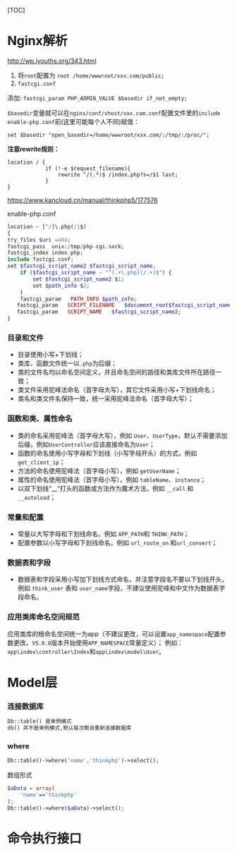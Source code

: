 [TOC]



# Nginx解析

http://wp.iyouths.org/343.html

1. 将`root`配置为 `root /home/wwwroot/xxx.com/public;`
2. `fastcgi.conf`

添加: `fastcgi_param PHP_ADMIN_VALUE $basedir if_not_empty;`

`$basedir`变量就可以在`nginx/conf/vhost/xxx.com.conf`配置文件里的`include enable-php.conf`前(这里可能每个人不同)赋值：

`set $basedir "open_basedir=/home/wwwroot/xxx.com/:/tmp/:/proc/";`

**注意rewrite规则：**

```shell
location / {
            if (!-e $request_filename){
                rewrite ^/(.*)$ /index.php?s=/$1 last;
            }
}
```



https://www.kancloud.cn/manual/thinkphp5/177576

enable-php.conf

```php
location ~ [^/]\.php(/|$)
{
try_files $uri =404;
fastcgi_pass  unix:/tmp/php-cgi.sock;
fastcgi_index index.php;
include fastcgi.conf;
set $fastcgi_script_name2 $fastcgi_script_name;
    if ($fastcgi_script_name ~ "^(.+\.php)(/.+)$") {
        set $fastcgi_script_name2 $1;
        set $path_info $2;
    }
    fastcgi_param   PATH_INFO $path_info;
   fastcgi_param   SCRIPT_FILENAME   $document_root$fastcgi_script_name2;
   fastcgi_param   SCRIPT_NAME   $fastcgi_script_name2;
}
```



### 目录和文件

- 目录使用小写+下划线；
- 类库、函数文件统一以`.php`为后缀；
- 类的文件名均以命名空间定义，并且命名空间的路径和类库文件所在路径一致；
- 类文件采用驼峰法命名（首字母大写），其它文件采用小写+下划线命名；
- 类名和类文件名保持一致，统一采用驼峰法命名（首字母大写）；

### 函数和类、属性命名

- 类的命名采用驼峰法（首字母大写），例如 `User`、`UserType`，默认不需要添加后缀，例如`UserController`应该直接命名为`User`；
- 函数的命名使用小写字母和下划线（小写字母开头）的方式，例如 `get_client_ip`；
- 方法的命名使用驼峰法（首字母小写），例如 `getUserName`；
- 属性的命名使用驼峰法（首字母小写），例如 `tableName`、`instance`；
- 以双下划线“__”打头的函数或方法作为魔术方法，例如 `__call` 和 `__autoload`；

### 常量和配置

- 常量以大写字母和下划线命名，例如 `APP_PATH`和 `THINK_PATH`；
- 配置参数以小写字母和下划线命名，例如 `url_route_on` 和`url_convert`；

### 数据表和字段

- 数据表和字段采用小写加下划线方式命名，并注意字段名不要以下划线开头，例如 `think_user` 表和 `user_name`字段，不建议使用驼峰和中文作为数据表字段命名。

### 应用类库命名空间规范

应用类库的根命名空间统一为app（不建议更改，可以设置`app_namespace`配置参数更改，`V5.0.8`版本开始使用`APP_NAMESPACE`常量定义）；
例如：`app\index\controller\Index`和`app\index\model\User`。



# Model层

### 连接数据库

```php
Db::table() 是单例模式
db() 并不是单例模式,默认每次都会重新连接数据库
```

### where

```php
Db::table()->where('name','thinkphp')->select();
```

数组形式

```php
$aData = array(
	'name'=>'thinkphp'
);
Db::table()->where($aData)->select();
```



# 命令执行接口

























